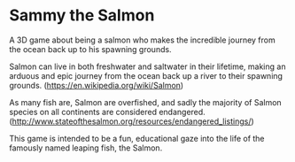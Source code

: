 # Sammy the Salmon
A 3D game about being a salmon who makes the incredible journey from the ocean back up to his spawning grounds.

Salmon can live in both freshwater and saltwater in their lifetime, making an arduous and epic journey from the ocean back up a river to their spawning grounds.
(https://en.wikipedia.org/wiki/Salmon)

As many fish are, Salmon are overfished, and sadly the majority of Salmon species on all continents are considered endangered.
(http://www.stateofthesalmon.org/resources/endangered_listings/)

This game is intended to be a fun, educational gaze into the life of the famously named leaping fish, the Salmon.

